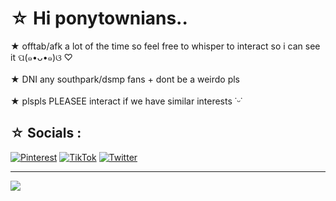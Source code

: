 #  ☆ Hi ponytownians..
★ offtab/afk a lot of the time so feel free to whisper to interact so i can see it  ପ(๑•ᴗ•๑)ଓ ♡<br><br>★ DNI any southpark/dsmp fans + dont be a weirdo pls<br><br>★ plspls PLEASEE interact if we have similar interests ˙ᵕ˙


## ☆ Socials :
[![Pinterest](https://img.shields.io/badge/Pinterest-%23E60023.svg?logo=Pinterest&logoColor=white)](https://pinterest.com/@k4lenn) [![TikTok](https://img.shields.io/badge/TikTok-%23000000.svg?logo=TikTok&logoColor=white)](https://tiktok.com/@k1lrzr) [![Twitter](https://img.shields.io/badge/Twitter-%231DA1F2.svg?logo=Twitter&logoColor=white)](https://twitter.com/lcvlix) 

---
[![](https://visitcount.itsvg.in/api?id=k4len&icon=7&color=6)](https://visitcount.itsvg.in)

